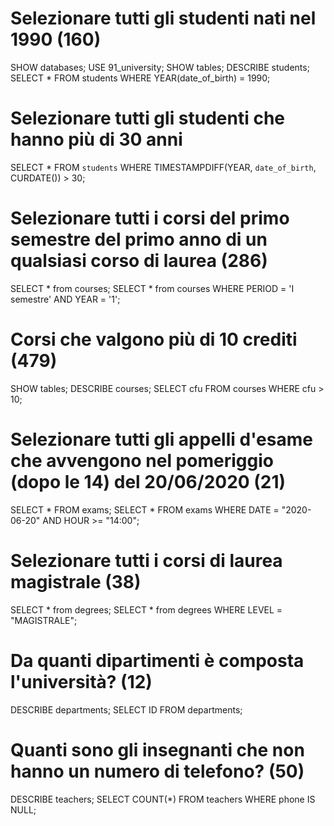 <!-- Dopo aver creato un nuovo database nel vostro phpMyAdmin e aver importato lo schema allegato, eseguite le query del file allegato.
Cosa consegnare?
Dopo aver testato le vostre query con phpMyAdmin, riportatele in un file .md e caricatelo nella vostra repo.
NOTA:
importate il database usando il file che vi ho passato qui sotto esattamente cosí come é.
NON decomprimete il file prima di importarlo.
STEPS:
Avvia MAMP
Vai alla pagine di PHPMYADMIN visitando la webstart page di mamp > tools > phpmyadmin
Nella sidebar di PHPMYADMIN clicca su new per creare un nuovo database, dagli il nome e clicca su create
Clicca sulla sidebar sul nome del db appena creato
nel menu in alto cerca la voce import
clicca su choose filee seleziona il file db_university.sql.gz
 clicca su go in fondo alla pagina -->

# Selezionare tutti gli studenti nati nel 1990 (160)
SHOW databases; USE 91_university; SHOW tables; DESCRIBE students; SELECT * FROM students WHERE YEAR(date_of_birth) = 1990;
# Selezionare tutti gli studenti che hanno più di 30 anni
SELECT * 
FROM `students`
WHERE TIMESTAMPDIFF(YEAR, `date_of_birth`, CURDATE()) > 30;
# Selezionare tutti i corsi del primo semestre del primo anno di un qualsiasi corso di laurea (286)
SELECT * from courses; SELECT * from courses WHERE PERIOD = 'I semestre' AND YEAR = '1';
# Corsi che valgono più di 10 crediti (479)
SHOW tables; DESCRIBE courses; SELECT cfu FROM courses WHERE cfu > 10;
# Selezionare tutti gli appelli d'esame che avvengono nel pomeriggio (dopo le 14) del 20/06/2020 (21)
SELECT * FROM exams; SELECT * FROM exams WHERE DATE = "2020-06-20" AND HOUR >= "14:00";
# Selezionare tutti i corsi di laurea magistrale (38)
SELECT * from degrees; SELECT * from degrees WHERE LEVEL = "MAGISTRALE";
# Da quanti dipartimenti è composta l'università? (12)
DESCRIBE departments; SELECT ID FROM departments;
# Quanti sono gli insegnanti che non hanno un numero di telefono? (50)
DESCRIBE teachers; SELECT COUNT(*) FROM teachers WHERE phone IS NULL;